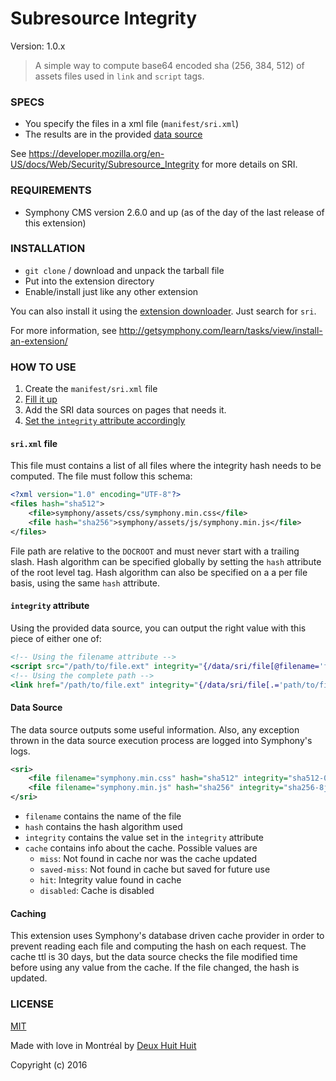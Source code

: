 # Subresource Integrity

Version: 1.0.x

> A simple way to compute base64 encoded sha (256, 384, 512) of assets files used in `link` and `script` tags.

### SPECS

- You specify the files in a xml file (`manifest/sri.xml`)
- The results are in the provided [data source](#data-source)

See <https://developer.mozilla.org/en-US/docs/Web/Security/Subresource_Integrity> for more details on SRI.

### REQUIREMENTS

- Symphony CMS version 2.6.0 and up (as of the day of the last release of this extension)

### INSTALLATION

- `git clone` / download and unpack the tarball file
- Put into the extension directory
- Enable/install just like any other extension

You can also install it using the [extension downloader](http://symphonyextensions.com/extensions/extension_downloader/).
Just search for `sri`.

For more information, see <http://getsymphony.com/learn/tasks/view/install-an-extension/>

### HOW TO USE

1. Create the `manifest/sri.xml` file
2. [Fill it up](#srixml-file)
3. Add the SRI data sources on pages that needs it.
4. [Set the `integrity` attribute accordingly](#integrity-attribute)

#### `sri.xml` file

This file must contains a list of all files where the integrity hash needs to be computed. The file must follow this schema:

```xml
<?xml version="1.0" encoding="UTF-8"?>
<files hash="sha512">
    <file>symphony/assets/css/symphony.min.css</file>
    <file hash="sha256">symphony/assets/js/symphony.min.js</file>
</files>
```

File path are relative to the `DOCROOT` and must never start with a trailing slash. Hash algorithm can be specified globally by setting the `hash` attribute of the root level tag. Hash algorithm can also be specified on a a per file basis, using the same `hash` attribute.

#### `integrity` attribute

Using the provided data source, you can output the right value with this piece of either one of:

```xslt
<!-- Using the filename attribute -->
<script src="/path/to/file.ext" integrity="{/data/sri/file[@filename='file.ext']/@integrity}"></script>
<!-- Using the complete path -->
<link href="/path/to/file.ext" integrity="{/data/sri/file[.='path/to/file.ext']/@integrity}" />
```

#### Data Source

The data source outputs some useful information. Also, any exception thrown in the data source execution process are logged into Symphony's logs.

```xml
<sri>
    <file filename="symphony.min.css" hash="sha512" integrity="sha512-0UfXWfRg5GzU/l6VXUKRMl3TFmz0FijSoJMt3vmfjwTkYztMDWqpvFZ4F4eMY9c5C+/n49cuFya8A0vN95deug==" cache="miss-saved">symphony/assets/css/symphony.min.css</file>
    <file filename="symphony.min.js" hash="sha256" integrity="sha256-8jb0A0Ei0W+is2NHkiAeUdWDrXPhYQeoFGF6ljIKCKs=" cache="hit">symphony/assets/js/symphony.min.js</file>
</sri>
```

- `filename` contains the name of the file
- `hash` contains the hash algorithm used
- `integrity` contains the value set in the `integrity` attribute
- `cache` contains info about the cache. Possible values are
    + `miss`: Not found in cache nor was the cache updated
    + `saved-miss`: Not found in cache but saved for future use
    + `hit`: Integrity value found in cache
    + `disabled`: Cache is disabled

#### Caching

This extension uses Symphony's database driven cache provider in order to prevent reading each file and computing the hash on each request. The cache ttl is 30 days, but the data source checks the file modified time before using any value from the cache. If the file changed, the hash is updated.

### LICENSE

[MIT](http://deuxhuithuit.mit-license.org)

Made with love in Montréal by [Deux Huit Huit](https://deuxhuithuit.com)

Copyright (c) 2016

